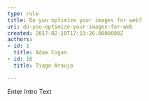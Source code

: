 ```yaml
---
type: rule
title: Do you optimize your images for web?
uri: do-you-optimize-your-images-for-web
created: 2017-02-10T17:13:26.0000000Z
authors:
- id: 1
  title: Adam Cogan
- id: 16
  title: Tiago Araujo

---
```




<span class='intro'> Enter Intro Text </span>




